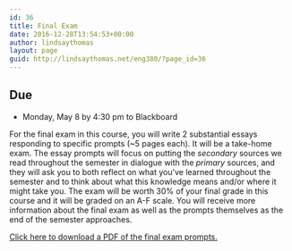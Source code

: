 ```yaml
---
id: 36
title: Final Exam
date: 2016-12-28T13:54:53+00:00
author: lindsaythomas
layout: page
guid: http://lindsaythomas.net/eng380/?page_id=36
---
```

## Due

  * Monday, May 8 by 4:30 pm to Blackboard

For the final exam in this course, you will write 2 substantial essays responding to specific prompts (~5 pages each). It will be a take-home exam. The essay prompts will focus on putting the _secondary_ sources we read throughout the semester in dialogue with the _primary_ sources, and they will ask you to both reflect on what you’ve learned throughout the semester and to think about what this knowledge means and/or where it might take you. The exam will be worth 30% of your final grade in this course and it will be graded on an A-F scale. You will receive more information about the final exam as well as the prompts themselves as the end of the semester approaches.

[Click here to download a PDF of the final exam prompts.](http://lindsaythomas.net/eng380/wp-content/uploads/sites/17/2016/12/ENG-380-S17-Final-Exam-Prompts.pdf)